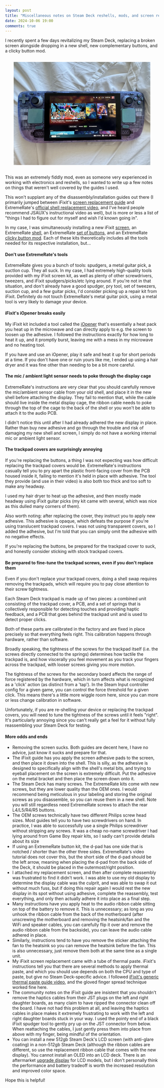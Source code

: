 ```yaml
---
layout: post
title: "Miscellaneous notes on Steam Deck reshells, mods, and screen replacements"
date: 2024-10-06 19:00
comments: true
---
```


I recently spent a few days revitalizing my Steam Deck, replacing a broken screen alongside dropping in a new shell, new complementary buttons, and a clicky button mod.

<center style='margin: 2em'>
    <a href="/images/steam-deck.jpeg"><img src="/images/steam-deck.jpeg" alt="A Steam Deck with a translucent purple-and-blue shell and metallic green buttons" style='max-height: 400px'></a>
</center>

This was an extremely fiddly mod, even as someone very experienced in working with electronics and reshells, so I wanted to write up a few notes on things that weren't well covered by the guides I used. 

This won't supplant any of the disassembly/installation guides out there (I primarily jumped between iFixit's [screen replacement guide](https://www.ifixit.com/Guide/Steam+Deck+Screen+Replacement/148986) and ExtremeRate's [official shell replacement video](https://www.youtube.com/watch?v=0tBE10fSYBc), and I've heard people recommend JSAUX's instructional video as well), but is more or less a list of "things I had to figure out for myself and wish I'd known going in".

In my case, I was simultaneously installing a new iFixit [screen](https://www.ifixit.com/products/steam-deck-512gb-screen), an ExtremeRate [shell](https://amzn.to/4dCIvif), an ExtremeRate [set of buttons](https://amzn.to/3YcB9gD), and an ExtremeRate [clicky button mod](https://amzn.to/3NfjX44). Each of these kits theoretically includes all the tools needed for its respective installation, but...

#### Don't use ExtremeRate's tools
ExtremeRate gives you a bunch of tools: spudgers, a metal guitar pick, a suctIon cup. They all suck. In my case, I had extremely high-quality tools provided with my iFixit screen kit, as well as plenty of other screwdrivers, tweezers, and iFixit spudgers/picks/etc lying around. If you're not in that situation, and don't already have a good spudger, pry tool, set of tweezers, suction cup, and a few guitar picks, I'd consider picking up a repair kit from iFixit. Definitely do not touch ExtremeRate's metal guitar pick, using a metal tool is very likely to damage your device.

#### iFixit's iOpener breaks easily
My iFixit kit included a tool called the [iOpener](https://www.ifixit.com/products/iopener) that's essentially a heat pack you heat up in the microwave and can directly apply to e.g. the screen to loosen up the adhesive. I followed the instructions exactly for how long to heat it up, and it promptly burst, leaving me with a mess in my microwave and no heating tool.

If you have and use an iOpener, play it safe and heat it up for short periods at a time. If you don't have one or ruin yours like me, I ended up using a hair dryer and it was fine other than needing to be a bit more careful.
#### The mic / ambient light sensor needs to poke through the display cage
ExtremeRate's instructions are very clear that you should carefully remove the mic/ambient sensor cable from your old shell, and place it in the new shell before attaching the display. They fail to mention that, while the cable should live inside the metal display cage, the ribbon cable needs to poke through the top of the cage to the back of the shell or you won't be able to attach it to the audio PCB.

I didn't notice this until after I had already adhered the new display in place. Rather than buy new adhesive and go through the trouble and risk of damaging my new shell and screen, I simply do not have a working internal mic or ambient light sensor.
	
#### The trackpad covers are surprisingly annoying
If you're replacing the buttons, a thing I was not expecting was how difficult replacing the trackpad covers would be. ExtremeRate's instructions casually tell you to pry apart the plastic front-facing cover from the PCB housed inside it, failing to mention it's held in place with adhesive. The tool they provide (and use in their video) is also both too thick and too soft to make any headway.

I used my hair dryer to heat up the adhesive, and then mostly made headway using iFixit guitar picks (my kit came with several, which was nice as this dulled many corners of them). 

Also worth noting: after replacing the cover, they instruct you to apply new adhesive. This adhesive is opaque, which defeats the purpose if you're using translucent trackpad covers. I was not using transparent covers, so I added the adhesive, but I'm told that you can simply omit the adhesive with no negative effects.

If you're replacing the buttons, be prepared for the trackpad cover to suck, and honestly consider sticking with stock trackpad covers.

#### Be prepared to fine-tune the trackpad screws, even if you don't replace them
Even if you don't replace your trackpad covers, doing a shell swap requires removing the trackpads, which will require you to pay close attention to their screw tightness.

Each Steam Deck trackpad is made up of two pieces: a combined unit consisting of the trackpad cover, a PCB, and a set of springs that is collectively responsible for detecting touches and providing haptic feedback, and a PCB that goes behind the trackpad unit and is used to detect proper clicks.

Both of these parts are calibrated in the factory and are fixed in place precisely so that everything feels right. This calibration happens through hardware, rather than software.

Broadly speaking, the tightness of the screws for the trackpad itself (i.e. the screws directly connected to the springs) determines how tactile the trackpad is, and how viscerally you feel movement as you track your fingers across the trackpad, with looser screws giving you more motion. 

The tightness of the screws for the secondary board affects the range of force registered by the hardware, which in turn affects what is recognized as a 'click' action (as distinct from a 'tap'). In the Steam Input controller config for a given game, you can control the force threshold for a given click. This means there's a little more wiggle room here, since you can more or less change calibration in software.

Unfortunately, if you are re-shelling your device or replacing the trackpad covers, you will need to tune the tightness of the screws until it feels "right". It's particularly annoying since you can't really get a feel for it without fully reassembling your Steam Deck for testing.

#### More odds and ends
- Removing the screen sucks. Both guides are decent here, I have no advice, just know it sucks and prepare for that.
- The iFixit guide has you apply the screen adhesive pads to the screen, and then place it down into the shell. This is silly, as the adhesive is designed to specifically align with the shell's metal bits, and trying to eyeball placement on the screen is extremely difficult. Put the adhesive on the metal bracket and then place the screen down onto it.
- The Steam Deck has many screws. The ExtremeRate kits come with new screws, but they are lower quality than the OEM ones. I would recommend being meticulous in your labeling and storing the original screws as you disassemble, so you can reuse them in a new shell. Note you will still regardless need ExtremeRate screws to attach the rear L4/L5/R4/R5 buttons.
- The OEM screws technically have two different Philips screw head sizes. Most guides tell you to have two screwdrivers on hand. In practice, I was able to successfully use a single Philips screwdriver without stripping any screws. It was a cheap no-name screwdriver I had lying around from Game Boy repair kits, so I sadly can't provide details about its size
- If using an ExtremeRate button kit, the d-pad has one side that is notched / shorter than the other three sides. ExtremeRate's video tutorial does not cover this, but the short side of the d-pad should be the left arrow, meaning when placing the d-pad from the back side of the Deck, it should be placed in the outermost/right position.
- I attached my replacement screen, and then after complete reassembly was frustrated to find it didn't work. I was able to use my old display to determine the display cable was the culprit, and was able to swap it out without much fuss, but if doing this repair again I would rest the new display in its spot without using adhesive, complete the reassembly, test everything, and only then actually adhere it into place as a final step.
- Many instructions have you apply heat to the audio ribbon cable sitting on top of the battery to remove it. This is unnecessary; as long as you unhook the ribbon cable from the back of the motherboard (after unscrewing the motherboard and removing the heatsink/fan and the WiFi and speaker cables, you can carefully flip it over and remove the audio ribbon cable from the backside), you can leave the audio cable adhered in place.
- Similarly, instructions tend to have you remove the sticker attaching the fan to the heatsink so you can remove the heatsink before the fan. This is also unnecessary, just remove them both at the same time as a single unit.
- My iFixit screen replacement came with a tube of thermal paste. iFixit's instructions tell you that there are several methods to apply thermal paste, and which you should use depends on both the CPU and type of paste, but give no Steam Deck-specific advice. I followed [iFixit's generic thermal paste guide video](https://www.youtube.com/watch?v=TE1kdlmJcNs), and the gloved finger spread technique worked fine here.
- The community notes on the iFixit guide are insistent that you shouldn't remove the haptics cables from their JST plugs on the left and right daughter boards, as many  claim to have ripped the connector clean off the board. I have not had this problem at all, and leaving the haptics cables in place makes it extremely frustrating to work with the left and right daughter boards stuck in your way. I used the pointy end of a black iFixit spudger tool to gently pry up on the JST connector from below. When reattaching the cables, I just gently press them into place from above with my finger, being mindful of the orientation.
- You can install a new 512gb Steam Deck's LCD screen (with anti-glare coating) in a non-512gb Steam Deck (although the ribbon cables are different, so use the replacement ribbon cable that comes with the new display). You cannot install an OLED into an LCD deck. There is an aftermarket [upgrade display](https://www.deckhd.com) for LCD models, but I don't personally think the performance and battery tradeoff is worth the increased resolution and improved color space.

Hope this is helpful!